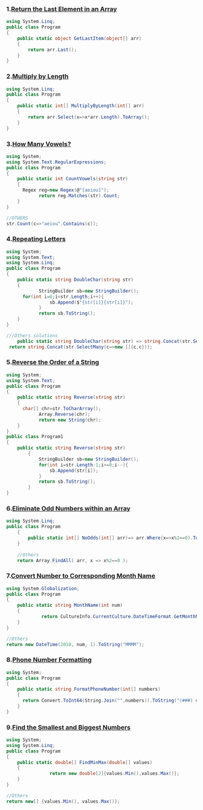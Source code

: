 ### 1.[Return the Last Element in an Array](https://edabit.com/challenge/oMFuP2d4Qr53HG588)
```csharp
using System.Linq;
public class Program 
{
	public static object GetLastItem(object[] arr) 
	{
		return arr.Last();
	}
}
```

### 2.[Multiply by Length](https://edabit.com/challenge/WLH46r3aARtXXYKF6)
```csharp
using System.Linq;
public class Program
{
	public static int[] MultiplyByLength(int[] arr)
	{
		return arr.Select(x=>x*arr.Length).ToArray();
	}
}
```
### 3.[How Many Vowels?](https://edabit.com/challenge/5ytLyHsZHfyDhBgXr)
```csharp
using System;
using System.Text.RegularExpressions;
public class Program 
{
    public static int CountVowels(string str) 
    {
      Regex reg=new Regex(@"[aeiou]");
			return reg.Matches(str).Count;
    }
}

//OTHERS
str.Count(c=>"aeiou".Contains(c));
```

### 4.[Repeating Letters](https://edabit.com/challenge/fKZHLzmR8anBrxgNt)
```csharp
using System;
using System.Text;
using System.Linq;
public class Program 
{
    public static string DoubleChar(string str) 
    {
			StringBuilder sb=new StringBuilder();
      for(int i=0;i<str.Length;i++){
				sb.Append($"{str[i]}{str[i]}");
			}
			return sb.ToString();
    }
}

///Others solutions 
    public static string DoubleChar(string str) => string.Concat(str.Select(s=>$"{s}{s}"));
 return string.Concat(str.SelectMany(c=>new []{c,c}));
```

### 5.[Reverse the Order of a String](http://edabit.com/challenge/pdHrsZMdhwYNEX3wY)
```csharp
using System;
using System.Text;
public class Program 
{
    public static string Reverse(string str) 
    {
      char[] chr=str.ToCharArray();
			Array.Reverse(chr);
			return new String(chr);
    }
}
public class Program1 
{
    public static string Reverse(string str) 
		{
			StringBuilder sb=new StringBuilder();
			for(int i=str.Length-1;i>=0;i--){
				sb.Append(str[i]);
			}
			return sb.ToString();
		}
}
```
### 6.[Eliminate Odd Numbers within an Array](https://edabit.com/challenge/HkKNhhdfEGwxm9Fq6)
```csharp
using System.Linq;
public class Program
    {
        public static int[] NoOdds(int[] arr)=> arr.Where(x=>x%2==0).ToArray();
    }
    
    //Others
    return Array.FindAll( arr, x => x%2==0 );
```
### 7.[Convert Number to Corresponding Month Name](https://edabit.com/challenge/uevxL5FNM77otyo9Z)
```csharp
using System.Globalization;
public class Program 
{
    public static string MonthName(int num) 
    {
			 return CultureInfo.CurrentCulture.DateTimeFormat.GetMonthName(num);
    }
}

//Others
return new DateTime(2010, num, 1).ToString("MMMM");
```
### 8.[Phone Number Formatting](https://edabit.com/challenge/b59CKJivMhobiqWDu)
```csharp
using System;
public class Program 
{
    public static string FormatPhoneNumber(int[] numbers) 
    {
      return Convert.ToInt64(String.Join("",numbers)).ToString("(###) ###-####");
    }
}
```
### 9.[Find the Smallest and Biggest Numbers](https://edabit.com/challenge/kMWmiNJM4szSv7dLd)
```csharp
using System;
using System.Linq;
public class Program 
{
    public static double[] FindMinMax(double[] values) 
    {
				return new double[2]{values.Min(),values.Max()};
    }
}

//Others
return new[] {values.Min(), values.Max()};
```
